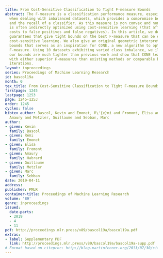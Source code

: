 ```yaml
---
title: From Cost-Sensitive Classification to Tight F-measure Bounds
abstract: The F-measure is a classification performance measure, especially suited
  when dealing with imbalanced datasets, which provides a compromise between the precision
  and the recall of a classifier. As this measure is non convex and non linear, it
  is often indirectly optimized using cost-sensitive learning (that affects different
  costs to false positives and false negatives). In this article, we derive theoretical
  guarantees that give tight bounds on the best F-measure that can be obtained from
  cost-sensitive learning. We also give an original geometric interpretation of the
  bounds that serves as an inspiration for CONE, a new algorithm to optimize for the
  F-measure. Using 10 datasets exhibiting varied class imbalance, we illustrate that
  our bounds are much tighter than previous work and show that CONE learns models
  with either superior F-measures than existing methods or comparable but in fewer
  iterations.
layout: inproceedings
series: Proceedings of Machine Learning Research
id: bascol19a
month: 0
tex_title: From Cost-Sensitive Classification to Tight F-measure Bounds
firstpage: 1245
lastpage: 1253
page: 1245-1253
order: 1245
cycles: false
bibtex_author: Bascol, Kevin and Emonet, R\'{e}mi and Fromont, Elisa and Habrard,
  Amaury and Metzler, Guillaume and Sebban, Marc
author:
- given: Kevin
  family: Bascol
- given: Rémi
  family: Emonet
- given: Elisa
  family: Fromont
- given: Amaury
  family: Habrard
- given: Guillaume
  family: Metzler
- given: Marc
  family: Sebban
date: 2019-04-11
address: 
publisher: PMLR
container-title: Proceedings of Machine Learning Research
volume: '89'
genre: inproceedings
issued:
  date-parts:
  - 2019
  - 4
  - 11
pdf: http://proceedings.mlr.press/v89/bascol19a/bascol19a.pdf
extras:
- label: Supplementary PDF
  link: http://proceedings.mlr.press/v89/bascol19a/bascol19a-supp.pdf
# Format based on citeproc: http://blog.martinfenner.org/2013/07/30/citeproc-yaml-for-bibliographies/
---
```

